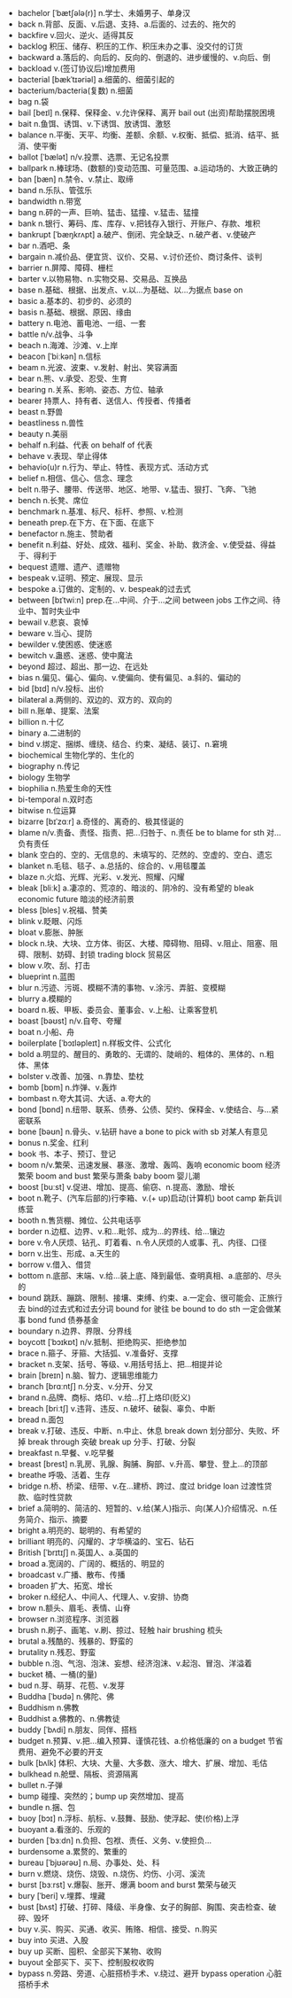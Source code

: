 - bachelor [ˈbætʃələ(r)] n.学士、未婚男子、单身汉
- back n.背部、反面、v.后退、支持、a.后面的、过去的、拖欠的
- backfire v.回火、逆火、适得其反
- backlog 积压、储存、积压的工作、积压未办之事、没交付的订货
- backward a.落后的、向后的、反向的、倒退的、进步缓慢的、v.向后、倒
- backload v.(签订协议后)增加费用
- bacterial [bækˈtɪəriəl] a.细菌的、细菌引起的
- bacterium/bacteria(复数) n.细菌
- bag n.袋
- bail [beɪl] n.保释、保释金、v.允许保释、离开 bail out (出资)帮助摆脱困境
- bait n.鱼饵、诱饵、v.下诱饵、放诱饵、激怒
- balance n.平衡、天平、均衡、差额、余额、v.权衡、抵偿、抵消、结平、抵消、使平衡
- ballot [ˈbælət] n/v.投票、选票、无记名投票
- ballpark n.棒球场、(数额的)变动范围、可量范围、a.运动场的、大致正确的
- ban [bæn] n.禁令、v.禁止、取缔
- band n.乐队、管弦乐
- bandwidth n.带宽
- bang n.砰的一声、巨响、猛击、猛撞、v.猛击、猛撞
- bank n.银行、筹码、库、库存、v.把钱存入银行、开账户、存款、堆积
- bankrupt [ˈbæŋkrʌpt] a.破产、倒闭、完全缺乏、n.破产者、v.使破产
- bar n.酒吧、条
- bargain n.减价品、便宜货、议价、交易、v.讨价还价、商讨条件、谈判
- barrier n.屏障、障碍、栅栏
- barter v.以物易物、n.实物交易、交易品、互换品
- base n.基础、根据、出发点、v.以...为基础、以...为据点 base on 
- basic a.基本的、初步的、必须的
- basis n.基础、根据、原因、缘由
- battery n.电池、蓄电池、一组、一套
- battle n/v.战争、斗争
- beach n.海滩、沙滩、v.上岸
- beacon [ˈbiːkən] n.信标
- beam n.光波、波束、v.发射、射出、笑容满面
- bear n.熊、v.承受、忍受、生育
- bearing n.关系、影响、姿态、方位、轴承
- bearer 持票人、持有者、送信人、传授者、传播者
- beast n.野兽
- beastliness n.兽性
- beauty n.美丽
- behalf n.利益、代表  on behalf of 代表
- behave v.表现、举止得体
- behavio(u)r n.行为、举止、特性、表现方式、活动方式
- belief n.相信、信心、信念、理念
- belt n.带子、腰带、传送带、地区、地带、v.猛击、狠打、飞奔、飞驰
- bench n.长凳、席位
- benchmark n.基准、标尺、标杆、参照、v.检测
- beneath prep.在下方、在下面、在底下
- benefactor n.施主、赞助者
- benefit n.利益、好处、成效、福利、奖金、补助、救济金、v.使受益、得益于、得利于
- bequest 遗赠、遗产、遗赠物
- bespeak v.证明、预定、展现、显示
- bespoke a.订做的、定制的、v. bespeak的过去式
- between [bɪˈtwiːn] prep.在...中间、介于...之间 between jobs 工作之间、待业中、暂时失业中
- bewail v.悲哀、哀悼
- beware v.当心、提防
- bewilder v.使困惑、使迷惑
- bewitch v.蛊惑、迷惑、使中魔法
- beyond 超过、超出、那一边、在远处
- bias n.偏见、偏心、偏向、v.使偏向、使有偏见、a.斜的、偏动的
- bid [bɪd] n/v.投标、出价
- bilateral a.两侧的、双边的、双方的、双向的
- bill n.账单、提案、法案
- billion n.十亿
- binary a.二进制的
- bind v.绑定、捆绑、缠绕、结合、约束、凝结、装订、n.窘境
- biochemical 生物化学的、生化的
- biography n.传记
- biology 生物学
- biophilia n.热爱生命的天性
- bi-temporal n.双时态
- bitwise n.位运算
- bizarre [bɪˈzɑːr] a.奇怪的、离奇的、极其怪诞的
- blame n/v.责备、责怪、指责、把...归咎于、n.责任  be to blame for sth 对...负有责任
- blank 空白的、空的、无信息的、未填写的、茫然的、空虚的、空白、遗忘
- blanket n.毛毯、毯子、a.总括的、综合的、v.用毯覆盖
- blaze n.火焰、光辉、光彩、v.发光、照耀、闪耀
- bleak [bliːk] a.凄凉的、荒凉的、暗淡的、阴冷的、没有希望的  bleak economic future 暗淡的经济前景
- bless [bles] v.祝福、赞美
- blink v.眨眼、闪烁
- bloat v.膨胀、肿胀
- block n.块、大块、立方体、街区、大楼、障碍物、阻碍、v.阻止、阻塞、阻碍、限制、妨碍、封锁  trading block 贸易区
- blow v.吹、刮、打击
- blueprint n.蓝图
- blur n.污迹、污斑、模糊不清的事物、v.涂污、弄脏、变模糊
- blurry a.模糊的
- board n.板、甲板、委员会、董事会、v.上船、让乘客登机
- boast [bəʊst] n/v.自夸、夸耀
- boat n.小船、舟
- boilerplate [ˈbɔɪləpleɪt] n.样板文件、公式化
- bold a.明显的、醒目的、勇敢的、无谓的、陡峭的、粗体的、黑体的、n.粗体、黑体
- bolster v.改善、加强、n.靠垫、垫枕
- bomb [bɒm] n.炸弹、v.轰炸
- bombast n.夸大其词、大话、a.夸大的
- bond [bɒnd] n.纽带、联系、债券、公债、契约、保释金、v.使结合、与...紧密联系
- bone [bəʊn] n.骨头、v.钻研  have a bone to pick with sb 对某人有意见
- bonus n.奖金、红利
- book 书、本子、预订、登记
- boom n/v.繁荣、迅速发展、暴涨、激增、轰鸣、轰响  economic boom 经济繁荣  boom and bust 繁荣与萧条  baby boom 婴儿潮
- boost [buːst] v.促进、增加、提高、偷窃、n.提高、激励、增长
- boot n.靴子、(汽车后部的)行李箱、v.(+ up)启动(计算机)  boot camp 新兵训练营
- booth n.售货棚、摊位、公共电话亭
- border n.边框、边界、v.和...毗邻、成为...的界线、给...镶边
- bore v.令人厌烦、钻孔、盯着看、n.令人厌烦的人或事、孔、内径、口径
- born v.出生、形成、a.天生的
- borrow v.借入、借贷
- bottom n.底部、末端、v.给...装上底、降到最低、查明真相、a.底部的、尽头的
- bound 跳跃、蹦跳、限制、接壤、束缚、约束、a.一定会、很可能会、正旅行去 bind的过去式和过去分词  bound for 驶往 be bound to do sth 一定会做某事 bond fund 债券基金
- boundary n.边界、界限、分界线
- boycott [ˈbɔɪkɒt] n/v.抵制、拒绝购买、拒绝参加
- brace n.箍子、牙箍、大括弧、v.准备好、支撑
- bracket n.支架、括号、等级、v.用括号括上、把...相提并论
- brain [breɪn] n.脑、智力、逻辑思维能力
- branch [brɑːntʃ] n.分支、v.分开、分叉
- brand n.品牌、商标、烙印、v.给...打上烙印(贬义)
- breach [briːtʃ] v.违背、违反、n.破坏、破裂、辜负、中断
- bread n.面包
- break v.打破、违反、中断、n.中止、休息 break down 划分部分、失败、坏掉 break through 突破  break up 分手、打破、分裂
- breakfast n.早餐、v.吃早餐
- breast [brest] n.乳房、乳腺、胸脯、胸部、v.升高、攀登、登上...的顶部
- breathe 呼吸、活着、生存
- bridge n.桥、桥梁、纽带、v.在...建桥、跨过、度过 bridge loan 过渡性贷款、临时性贷款
- brief a.简明的、简洁的、短暂的、v.给(某人)指示、向(某人)介绍情况、n.任务简介、指示、摘要
- bright a.明亮的、聪明的、有希望的
- brilliant 明亮的、闪耀的、才华横溢的、宝石、钻石
- British [ˈbrɪtɪʃ] n.英国人、a.英国的
- broad a.宽阔的、广阔的、概括的、明显的
- broadcast v.广播、散布、传播
- broaden 扩大、拓宽、增长
- broker n.经纪人、中间人、代理人、v.安排、协商
- brow n.额头、眉毛、表情、山脊
- browser n.浏览程序、浏览器
- brush n.刷子、画笔、v.刷、掠过、轻触  hair brushing 梳头
- brutal a.残酷的、残暴的、野蛮的
- brutality n.残忍、野蛮
- bubble n.泡、气泡、泡沫、妄想、经济泡沫、v.起泡、冒泡、洋溢着
- bucket 桶、一桶(的量)
- bud n.芽、萌芽、花苞、v.发芽
- Buddha [ˈbʊdə] n.佛陀、佛
- Buddhism n.佛教
- Buddhist a.佛教的、n.佛教徒
- buddy [ˈbʌdi] n.朋友、同伴、搭档
- budget n.预算、v.把...编入预算、谨慎花钱、a.价格低廉的  on a budget 节省费用、避免不必要的开支
- bulk [bʌlk] 体积、大块、大量、大多数、涨大、增大、扩展、增加、毛估
- bulkhead n.舱壁、隔板、资源隔离
- bullet n.子弹
- bump 碰撞、突然的；bump up 突然增加、提高
- bundle n.捆、包
- buoy [bɔɪ] n.浮标、航标、v.鼓舞、鼓励、使浮起、使(价格)上浮
- buoyant a.看涨的、乐观的
- burden [ˈbɜːdn] n.负担、包袱、责任、义务、v.使担负...
- burdensome a.累赘的、繁重的
- bureau [ˈbjʊərəʊ] n.局、办事处、处、科
- burn v.燃烧、烧伤、烧毁、n.烧伤、灼伤、小河、溪流
- burst [bɜːrst] v.爆裂、胀开、爆满  boom and burst 繁荣与破灭
- bury [ˈberi] v.埋葬、埋藏
- bust [bʌst] 打破、打碎、降级、半身像、女子的胸部、胸围、突击检查、破碎、毁坏
- buy v.买、购买、买通、收买、贿赂、相信、接受、n.购买
- buy into 买进、入股
- buy up 买断、囤积、全部买下某物、收购
- buyout 全部买下、买下、控制股权收购
- bypass n.旁路、旁道、心脏搭桥手术、v.绕过、避开  bypass operation 心脏搭桥手术